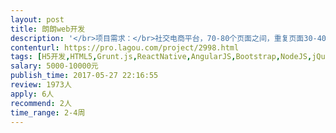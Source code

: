 ```yaml
---                
layout: post       
title: 朗朗web开发           
description: '</br>项目需求：</br>社交电商平台，70-80个页面之间，重复页面30-40个，可以提供UI设计。</br>希望能匹配到优质的开发团队或个人大牛工程师。</br>'     
contenturl: https://pro.lagou.com/project/2998.html      
tags: [H5开发,HTML5,Grunt.js,ReactNative,AngularJS,Bootstrap,NodeJS,jQuery,JavaScript,CSS3]            
salary: 5000-10000元          
publish_time: 2017-05-27 22:16:55         
review: 1973人                   
apply: 6人                   
recommend: 2人                   
time_range: 2-4周              
---                 
```

